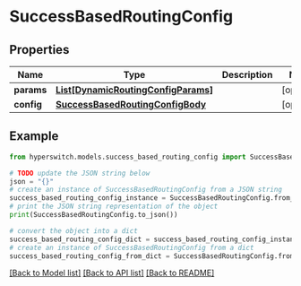 # SuccessBasedRoutingConfig


## Properties

Name | Type | Description | Notes
------------ | ------------- | ------------- | -------------
**params** | [**List[DynamicRoutingConfigParams]**](DynamicRoutingConfigParams.md) |  | [optional] 
**config** | [**SuccessBasedRoutingConfigBody**](SuccessBasedRoutingConfigBody.md) |  | [optional] 

## Example

```python
from hyperswitch.models.success_based_routing_config import SuccessBasedRoutingConfig

# TODO update the JSON string below
json = "{}"
# create an instance of SuccessBasedRoutingConfig from a JSON string
success_based_routing_config_instance = SuccessBasedRoutingConfig.from_json(json)
# print the JSON string representation of the object
print(SuccessBasedRoutingConfig.to_json())

# convert the object into a dict
success_based_routing_config_dict = success_based_routing_config_instance.to_dict()
# create an instance of SuccessBasedRoutingConfig from a dict
success_based_routing_config_from_dict = SuccessBasedRoutingConfig.from_dict(success_based_routing_config_dict)
```
[[Back to Model list]](../README.md#documentation-for-models) [[Back to API list]](../README.md#documentation-for-api-endpoints) [[Back to README]](../README.md)


